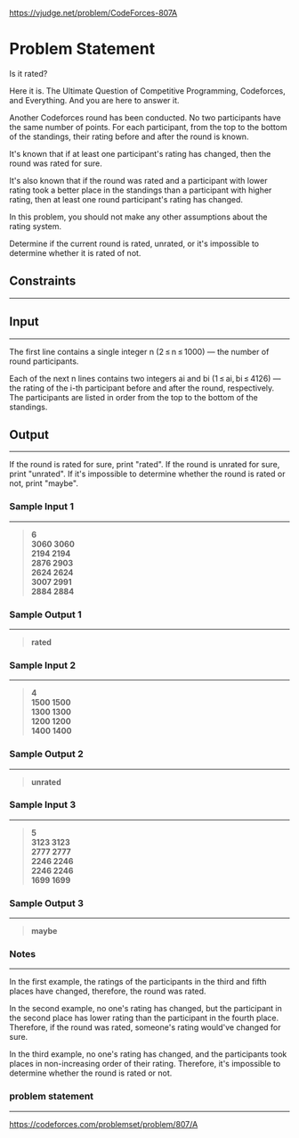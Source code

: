 https://vjudge.net/problem/CodeForces-807A

# Problem Statement

Is it rated?

Here it is. The Ultimate Question of Competitive Programming, Codeforces, and Everything. And you are here to answer it.

Another Codeforces round has been conducted. No two participants have the same number of points. For each participant, from the top to the bottom of the standings, their rating before and after the round is known.

It's known that if at least one participant's rating has changed, then the round was rated for sure.

It's also known that if the round was rated and a participant with lower rating took a better place in the standings than a participant with higher rating, then at least one round participant's rating has changed.

In this problem, you should not make any other assumptions about the rating system.

Determine if the current round is rated, unrated, or it's impossible to determine whether it is rated of not.

## Constraints
---


## Input
----
The first line contains a single integer n (2 ≤ n ≤ 1000) — the number of round participants.

Each of the next n lines contains two integers ai and bi (1 ≤ ai, bi ≤ 4126) — the rating of the i-th participant before and after the round, respectively. The participants are listed in order from the top to the bottom of the standings.


## Output
---
If the round is rated for sure, print "rated". If the round is unrated for sure, print "unrated". If it's impossible to determine whether the round is rated or not, print "maybe".

### Sample Input 1
----
> **6\
3060 3060\
2194 2194\
2876 2903\
2624 2624\
3007 2991\
2884 2884**

### Sample Output  1
----
> **rated**



 ### Sample Input 2
----
> **4\
1500 1500\
1300 1300\
1200 1200\
1400 1400**

### Sample Output  2
----
> **unrated**

 ### Sample Input 3
----
> **5\
3123 3123\
2777 2777\
2246 2246\
2246 2246\
1699 1699**

### Sample Output  3
----
> **maybe**
### Notes
-----
In the first example, the ratings of the participants in the third and fifth places have changed, therefore, the round was rated.

In the second example, no one's rating has changed, but the participant in the second place has lower rating than the participant in the fourth place. Therefore, if the round was rated, someone's rating would've changed for sure.

In the third example, no one's rating has changed, and the participants took places in non-increasing order of their rating. Therefore, it's impossible to determine whether the round is rated or not.

### problem statement
---
https://codeforces.com/problemset/problem/807/A